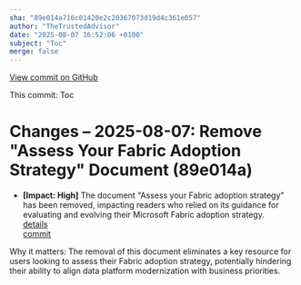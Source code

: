```yaml
---
sha: "89e014a716c01420e2c20367073d19d4c361e057"
author: "TheTrustedAdvisor"
date: "2025-08-07 16:52:06 +0100"
subject: "Toc"
merge: false
---
```


[View commit on GitHub](https://github.com/TheTrustedAdvisor/FabricAdoptionFramework/commit/89e014a716c01420e2c20367073d19d4c361e057)

This commit: Toc

# Changes – 2025-08-07: Remove "Assess Your Fabric Adoption Strategy" Document (89e014a)

- **[Impact: High]** The document "Assess your Fabric adoption strategy" has been removed, impacting readers who relied on its guidance for evaluating and evolving their Microsoft Fabric adoption strategy.  
   [details](/docs/about/changes/2025-08-07-assess-your-fabric-adoption-strategy)  
   [commit](https://github.com/TheTrustedAdvisor/FabricAdoptionFramework/commit/89e014a716c01420e2c20367073d19d4c361e057)  

Why it matters: The removal of this document eliminates a key resource for users looking to assess their Fabric adoption strategy, potentially hindering their ability to align data platform modernization with business priorities.
